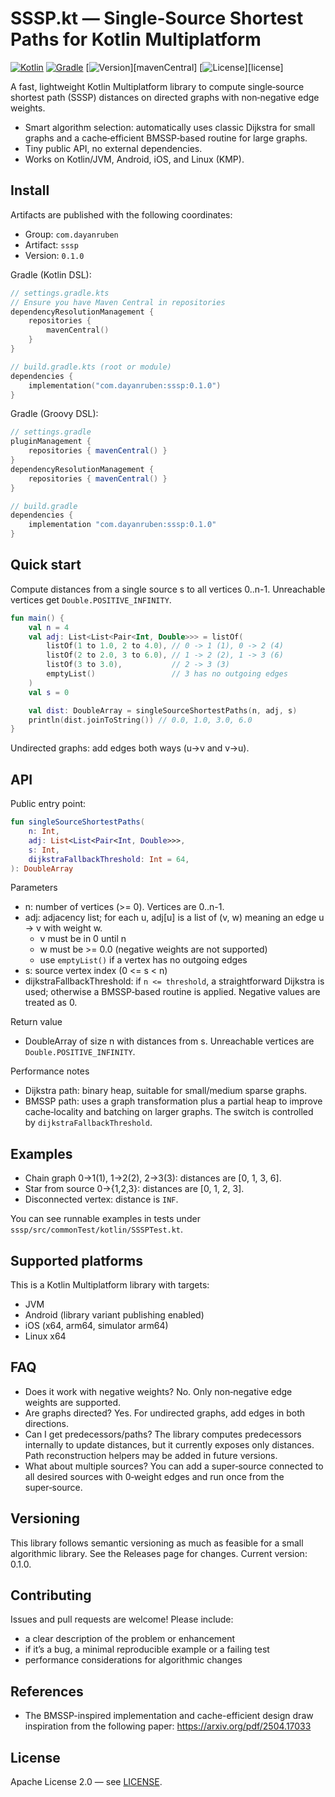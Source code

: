 # SSSP.kt — Single‑Source Shortest Paths for Kotlin Multiplatform

[![Kotlin](https://img.shields.io/badge/Kotlin-2.2.0-blue.svg?logo=kotlin)](http://kotlinlang.org)
[![Gradle](https://img.shields.io/badge/Gradle-9.0.0-blue?logo=gradle)](https://gradle.org)
[![Version](https://img.shields.io/maven-central/v/com.dayanruben/sssp)][mavenCentral]
[![License](https://img.shields.io/github/license/dayanruben/sssp-kt)][license]

A fast, lightweight Kotlin Multiplatform library to compute single‑source shortest path (SSSP) distances on directed graphs with non‑negative edge weights.

- Smart algorithm selection: automatically uses classic Dijkstra for small graphs and a cache‑efficient BMSSP‑based routine for large graphs.
- Tiny public API, no external dependencies.
- Works on Kotlin/JVM, Android, iOS, and Linux (KMP).


## Install

Artifacts are published with the following coordinates:

- Group: `com.dayanruben`
- Artifact: `sssp`
- Version: `0.1.0`

Gradle (Kotlin DSL):

```kotlin
// settings.gradle.kts
// Ensure you have Maven Central in repositories
dependencyResolutionManagement {
    repositories {
        mavenCentral()
    }
}

// build.gradle.kts (root or module)
dependencies {
    implementation("com.dayanruben:sssp:0.1.0")
}
```

Gradle (Groovy DSL):

```groovy
// settings.gradle
pluginManagement {
    repositories { mavenCentral() }
}
dependencyResolutionManagement {
    repositories { mavenCentral() }
}

// build.gradle
dependencies {
    implementation "com.dayanruben:sssp:0.1.0"
}
```


## Quick start

Compute distances from a single source s to all vertices 0..n-1. Unreachable vertices get `Double.POSITIVE_INFINITY`.

```kotlin
fun main() {
    val n = 4
    val adj: List<List<Pair<Int, Double>>> = listOf(
        listOf(1 to 1.0, 2 to 4.0), // 0 -> 1 (1), 0 -> 2 (4)
        listOf(2 to 2.0, 3 to 6.0), // 1 -> 2 (2), 1 -> 3 (6)
        listOf(3 to 3.0),           // 2 -> 3 (3)
        emptyList()                 // 3 has no outgoing edges
    )
    val s = 0

    val dist: DoubleArray = singleSourceShortestPaths(n, adj, s)
    println(dist.joinToString()) // 0.0, 1.0, 3.0, 6.0
}
```

Undirected graphs: add edges both ways (u->v and v->u).


## API

Public entry point:

```kotlin
fun singleSourceShortestPaths(
    n: Int,
    adj: List<List<Pair<Int, Double>>>,
    s: Int,
    dijkstraFallbackThreshold: Int = 64,
): DoubleArray
```

Parameters
- n: number of vertices (>= 0). Vertices are 0..n-1.
- adj: adjacency list; for each u, adj[u] is a list of (v, w) meaning an edge u -> v with weight w.
  - v must be in 0 until n
  - w must be >= 0.0 (negative weights are not supported)
  - use `emptyList()` if a vertex has no outgoing edges
- s: source vertex index (0 <= s < n)
- dijkstraFallbackThreshold: if `n <= threshold`, a straightforward Dijkstra is used; otherwise a BMSSP‑based routine is applied. Negative values are treated as 0.

Return value
- DoubleArray of size n with distances from s. Unreachable vertices are `Double.POSITIVE_INFINITY`.

Performance notes
- Dijkstra path: binary heap, suitable for small/medium sparse graphs.
- BMSSP path: uses a graph transformation plus a partial heap to improve cache‑locality and batching on larger graphs. The switch is controlled by `dijkstraFallbackThreshold`.


## Examples

- Chain graph 0→1(1), 1→2(2), 2→3(3): distances are [0, 1, 3, 6].
- Star from source 0→{1,2,3}: distances are [0, 1, 2, 3].
- Disconnected vertex: distance is `INF`.

You can see runnable examples in tests under `sssp/src/commonTest/kotlin/SSSPTest.kt`.


## Supported platforms

This is a Kotlin Multiplatform library with targets:
- JVM
- Android (library variant publishing enabled)
- iOS (x64, arm64, simulator arm64)
- Linux x64


## FAQ

- Does it work with negative weights? No. Only non‑negative edge weights are supported.
- Are graphs directed? Yes. For undirected graphs, add edges in both directions.
- Can I get predecessors/paths? The library computes predecessors internally to update distances, but it currently exposes only distances. Path reconstruction helpers may be added in future versions.
- What about multiple sources? You can add a super‑source connected to all desired sources with 0‑weight edges and run once from the super‑source.


## Versioning

This library follows semantic versioning as much as feasible for a small algorithmic library. See the Releases page for changes. Current version: 0.1.0.


## Contributing

Issues and pull requests are welcome! Please include:
- a clear description of the problem or enhancement
- if it’s a bug, a minimal reproducible example or a failing test
- performance considerations for algorithmic changes


## References

- The BMSSP-inspired implementation and cache-efficient design draw inspiration from the following paper: https://arxiv.org/pdf/2504.17033

## License

Apache License 2.0 — see [LICENSE](LICENSE).
